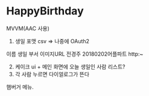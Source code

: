 # HappyBirthday

MVVM(AAC 사용)

1. 생일 포맷 csv => 나중에 OAuth2

이름	생일	부서		이미지URL
전경주	20180202어플파트	http:~

2. 케이크 ui + 메인 화면에 오늘 생일인 사람 리스트?
3. 각 사람 누르면 다이얼로그가 뜬다

햄버거 메뉴.
